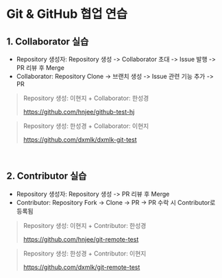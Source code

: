 # Git & GitHub 협업 연습

## 1. Collaborator 실습  
* Repository 생성자: Repository 생성 -> Collaborator 초대 -> Issue 발행 -> PR 리뷰 후 Merge </br>
* Collaborator: Repository Clone -> 브랜치 생성 -> Issue 관련 기능 추가 -> PR

> Repository 생성: 이현지 + Collaborator: 한성경
> 
> https://github.com/hnjee/github-test-hj

> Repository 생성: 한성경 + Collaborator: 이현지
> 
> https://github.com/dxmlk/dxmlk-git-test

<br/>

## 2. Contributor 실습 
* Repository 생성자: Repository 생성 -> PR 리뷰 후 Merge </br>
* Contributor: Repository Fork -> Clone -> PR -> PR 수락 시 Contributor로 등록됨

> Repository 생성: 이현지 + Contributor: 한성경
> 
> https://github.com/hnjee/git-remote-test

> Repository 생성: 한성경 + Contributor: 이현지
> 
> https://github.com/dxmlk/git-remote-test
     
